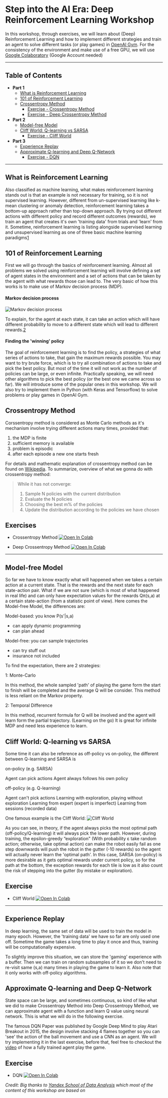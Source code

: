 # Step into the AI Era: Deep Reinforcement Learning Workshop
In this workshop, through exercises, we will learn about (Deep) Reinforcement Learning and how to implement different strategies and train an agent to solve different tasks (or play games) in [OpenAI Gym](https://gym.openai.com/). For the consistency of the environment and make use of a free GPU, we will use [Google Colaboratory](http://colab.research.google.com/) (Google Account needed)

----

## Table of Contents

* **Part 1**
  * [What is Reinforcement Learning](#what-is-reinforcement-learning)
  * [101 of Reinforcement Learning](#101-of-reinforcement-learning)
  * [Crossentropy Method](#crossentropy-method)
    * [Exercise - Crossentropy Method](https://colab.research.google.com/github/Cheukting/rl_workshop/blob/master/exercises/rl_workshop_crossentropy_method.ipynb)
    * [Exercise - Deep Crossentropy Method](https://colab.research.google.com/github/Cheukting/rl_workshop/blob/master/exercises/rl_workshop_deep_crossentropy_method.ipynb)
* **Part 2**
  * [Model-free Model](#model-free-model)
  * [Cliff World: Q-learning vs SARSA](#cliff-world-q-learning-vs-sarsa)
    * [Exercise - Cliff World](https://colab.research.google.com/github/Cheukting/rl_workshop/blob/master/exercises/rl_workshop_cliff_world.ipynb)
* **Part 3**
  * [Experience Replay](#experience-replay)
  * [Approximate Q-learning and Deep Q-Network](#approximate-q-learning-and-deep-q-network)
    * [Exercise - DQN](https://colab.research.google.com/github/Cheukting/rl_workshop/blob/master/exercises/rl_workshop_dqn.ipynb)

----
## What is Reinforcement Learning
Also classified as machine learning, what makes reinforcement learning stands out is that an example is not necessary for training, so it is not supervised learning. However, different from un-supervised learning like k-mean clustering or anomaly detection, reinforcement learning takes a bottom-up approach rather than top-down approach. By trying out different actions with different policy and record different outcomes (rewards), we train an agent that creates it's own 'training data' from trials and 'learn' from it. Sometime, reinforcement learning is listing alongside supervised learning and unsupervised learning as one of three basic machine learning paradigms[1]

## 101 of Reinforcement Learning

First we will go through the basics of reinforcement learning. Almost all problems we solved using reinforcement learning will involve defining a set of agent states in the environment and a set of actions that can be taken by the agent with what rewards those can lead to. The very basic of how this works is to make use of Markov decision process (MDP).

#### Markov decision process

![Markov decision process](https://upload.wikimedia.org/wikipedia/commons/thumb/a/ad/Markov_Decision_Process.svg/800px-Markov_Decision_Process.svg.png)

To explain, for the agent at each state, it can take an action which will have different probability to move to a different state which will lead to different rewards.[2]

#### Finding the 'winning' policy

The goal of reinforcement learning is to find the policy, a strategies of what series of actions to take, that gain the maximum rewards possible. You may want to try brute force, which is to try all combination of actions to take and pick the best policy. But most of the time it will not work as the number of policies can be large, or even infinite. Practically speaking, we will need other algorithms to pick the best policy (or the best one we came across so far). We will introduce some of the popular ones in this workshop. We will also try to implement them in Python (with Keras and Tensorflow) to solve problems or play games in OpenAI Gym.

## Crossentropy Method

Corssentropy method is considered as Monte Carlo methods as it's mechanism involve trying different actions many times, provided that:

1. the MDP is finite
2. sufficient memory is available
3. problem is episodic
4. after each episode a new one starts fresh

For details and mathematic explanation of crossentropy method can be found on [Wikipedia](https://en.wikipedia.org/wiki/Cross-entropy_method). To summarize, overview of what we gonna do with crossentropy method:

> While it has not converge:
> 1. Sample N policies with the current distribution
> 2. Evaluate the N policies
> 3. Choosing the best m% of the policies
> 4. Update the distribution according to the policies we have chosen

## Exercises

- Crossentropy Method [![Open In Colab](https://colab.research.google.com/assets/colab-badge.svg)](https://colab.research.google.com/github/Cheukting/rl_workshop/blob/master/exercises/rl_workshop_crossentropy_method.ipynb)

- Deep Crossentropy Method [![Open In Colab](https://colab.research.google.com/assets/colab-badge.svg)](https://colab.research.google.com/github/Cheukting/rl_workshop/blob/master/exercises/rl_workshop_deep_crossentropy_method.ipynb)

----
## Model-free Model

So far we have to know exactly what will happened when we takes a certain action at a current state. That is the rewards and the next state for each state-action pair. What if we are not sure (which is most of what happened in real life) and can only have expectation values for the rewards Qπ(s,a) at a certain state-action (from a statistic point of view). Here comes the Model-free Model, the differences are:

Model-based: you know P(s'|s,a)
 - can apply dynamic programming
 - can plan ahead

Model-free: you can sample trajectories
 - can try stuff out
 - insurance not included

 To find the expectation, there are 2 strategies:

1: Monte-Carlo

In this method, the whole sampled 'path' of playing the game form the start to finish will be completed and the average Q will be consider. This method is less reliant on the Markov property.

2: Temporal Difference

In this method, recurrent formula for Q will be involved and the agent will learn form the partial trajectory. (Learning on the go) It is great for infinite MDP and need less experience to learn.

## Cliff World: Q-learning vs SARSA

Some time it can also be reference as off-policy vs on-policy, the different between Q-learning and SARSA is

on-policy (e.g. SARSA)

Agent can pick actions
Agent always follows his own policy

off-policy (e.g. Q-learning)

Agent can't pick actions
Learning with exploration, playing without exploration
Learning from expert (expert is imperfect)
Learning from sessions (recorded data)

One famous example is the Cliff World:
![Cliff World](http://ai.berkeley.edu/projects/release/reinforcement/v1/001/discountgrid.png)

As you can see, in theory, if the agent always picks the most optimal path (off-policy/Q-learning) it will always pick the lower path. However, during training, the epsilon-greedy “exploration" (With probability ε take random action; otherwise, take optimal action) can make the robot easily fail as one step downwards will push the robot in the gutter (-10 rewards) so the agent will actually never learn the 'optimal path'. In this case, SARSA (on-policy) is more desirable as it gets optimal rewards under current policy, so for the path at the bottom, the exception rewards for each tile is low as it also count the risk of stepping into the gutter (by mistake or exploration).

## Exercise

- Cliff World [![Open In Colab](https://colab.research.google.com/assets/colab-badge.svg)](https://colab.research.google.com/github/Cheukting/rl_workshop/blob/master/exercises/rl_workshop_cliff_world.ipynb)

----
## Experience Replay

In deep learning, the same set of data will be used to train the model in many epoch. However, the 'training data' we have so far are only used one off. Sometime the game takes a long time to play it once and thus, training will be computationally expensive.

To slightly improve this situation, we can store the 'gaming' experience with a buffer. Then we can train on random subsamples of it so we don't need to re-visit same (s,a) many times in playing the game to learn it. Also note that it only works with off-policy algorithms.

## Approximate Q-learning and Deep Q-Network

State space can be large, and sometimes continuous, so kind of like what we did to make Crossentropy Method into Deep Crossentropy Method, we can approximate agent with a function and learn Q value using neural network. This is what we will do in the following exercise.

The famous DQN Paper was published by Google Deep Mind to play Atari Breakout in 2015, the design involve stacking 4 flames together so you can 'see' the action of the ball movement and use a CNN as an agent. We will try implementing it in the last exercise, before that, feel free to checkout the [video](https://www.youtube.com/embed/V1eYniJ0Rnk?enablejsapi=1) of how a fully trained agent play the game.

## Exercise

- DQN [![Open In Colab](https://colab.research.google.com/assets/colab-badge.svg)](https://colab.research.google.com/github/Cheukting/rl_workshop/blob/master/exercises/rl_workshop_dqn.ipynb)

*Credit: Big thanks to [Yandex School of Data Analysis](https://github.com/yandexdataschool/Practical_RL) which most of the content of this workshop are based on*
<!--- References --->

[1]: https://en.wikipedia.org/wiki/Reinforcement_learning

[2]: https://commons.wikimedia.org/wiki/File:Markov_Decision_Process.svg
